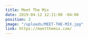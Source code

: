 ```yaml
---
title: Meet The Mix
date: 2019-04-12 12:11:00 -04:00
position: 2
image: "/uploads/MEET-THE-MIX.jpg"
link: https://meetthemix.com/
---
```


